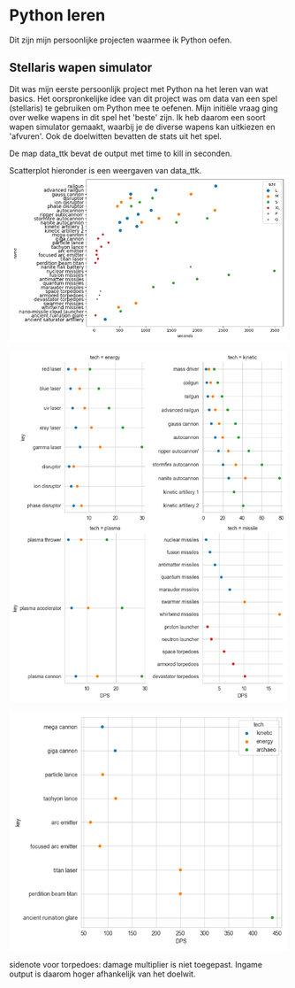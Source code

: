 # Python leren
Dit zijn mijn persoonlijke projecten waarmee ik Python oefen. 


## Stellaris wapen simulator
Dit was mijn eerste persoonlijk project met Python na het leren van wat basics. 
Het oorspronkelijke idee van dit project was om data van een spel (stellaris)
te gebruiken om Python mee te oefenen. 
Mijn initiële vraag ging over welke wapens in dit spel het 'beste' zijn. 
Ik heb daarom een soort wapen simulator gemaakt, waarbij je de diverse wapens kan uitkiezen en 'afvuren'. 
Ook de doelwitten bevatten de stats uit het spel.

De map data_ttk bevat de output met time to kill in seconden.

Scatterplot hieronder is een weergaven van data_ttk.
![Test](stellaris_weapon_simulator/data_ttk/figure_all_ttk.png?raw=True "Time to kill")

![Test](stellaris_weapon_simulator/data_ttk/figure_w_dps.png?raw=True "DPS")

![Test](stellaris_weapon_simulator/data_ttk/figure_XL_dps.png?raw=True "DPS XL weapons")

sidenote voor torpedoes: damage multiplier is niet toegepast. Ingame output is daarom hoger afhankelijk van het doelwit. 